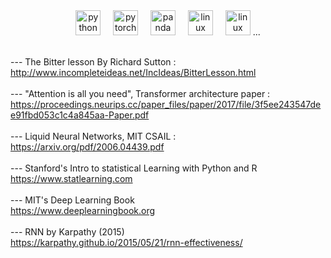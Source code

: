 
<div align= "center">
  <img src="https://cdn.jsdelivr.net/gh/devicons/devicon/icons/python/python-original.svg" href="https://python.org" height="40" alt="python logo"    />
  <img width="12" />
  <img src="https://cdn.jsdelivr.net/gh/devicons/devicon/icons/pytorch/pytorch-original.svg" height="40" alt="pytorch logo"  />
  <img width="12" />
  <img src="https://cdn.jsdelivr.net/gh/devicons/devicon/icons/pandas/pandas-original.svg" height="40" alt="panda logo"    />
  <img width="12" />
  <img src="https://cdn.jsdelivr.net/gh/devicons/devicon/icons/numpy/numpy-original.svg" height="40" alt="linux logo"   />
  <img width="12" />
  <img src="https://cdn.jsdelivr.net/gh/devicons/devicon/icons/linux/linux-original.svg" height="40" alt="linux logo"   />
...
 




</div>

<br> --- The Bitter lesson By Richard Sutton :
<br>http://www.incompleteideas.net/IncIdeas/BitterLesson.html
<br>
<br> --- "Attention is all you need", Transformer architecture paper : 
<br>https://proceedings.neurips.cc/paper_files/paper/2017/file/3f5ee243547dee91fbd053c1c4a845aa-Paper.pdf 
<br>
<br> --- Liquid Neural Networks, MIT CSAIL :
<br>https://arxiv.org/pdf/2006.04439.pdf
<br>
<br> --- Stanford's Intro to statistical Learning with Python and R
<br>https://www.statlearning.com
<br>
<br> --- MIT's Deep Learning Book
<br> https://www.deeplearningbook.org
<br>
<br> --- RNN by Karpathy (2015)
<br > https://karpathy.github.io/2015/05/21/rnn-effectiveness/

